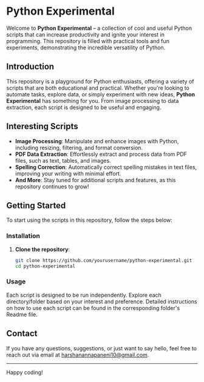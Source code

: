 # Python Experimental

Welcome to **Python Experimental** – a collection of cool and useful Python scripts that can increase productivity and ignite your interest in programming. This repository is filled with practical tools and fun experiments, demonstrating the incredible versatility of Python.

## Introduction

This repository is a playground for Python enthusiasts, offering a variety of scripts that are both educational and practical. Whether you're looking to automate tasks, explore data, or simply experiment with new ideas, **Python Experimental** has something for you. From image processing to data extraction, each script is designed to be useful and engaging.

## Interesting Scripts

- **Image Processing**: Manipulate and enhance images with Python, including resizing, filtering, and format conversion.
- **PDF Data Extraction**: Effortlessly extract and process data from PDF files, such as text, tables, and images.
- **Spelling Correction**: Automatically correct spelling mistakes in text files, improving your writing with minimal effort.
- **And More**: Stay tuned for additional scripts and features, as this repository continues to grow!

## Getting Started

To start using the scripts in this repository, follow the steps below:

### Installation

1. **Clone the repository**:
    ```bash
    git clone https://github.com/yourusername/python-experimental.git
    cd python-experimental
    ```

### Usage

Each script is designed to be run independently. Explore each directory/folder based on your interest and preference. Detailed instructions on how to use each script can be found in the corresponding folder's Readme file.

## Contact

If you have any questions, suggestions, or just want to say hello, feel free to reach out via email at [harshanannapaneni10@gmail.com](mailto:harshanannapaneni10@gmail.com).


---

Happy coding!
